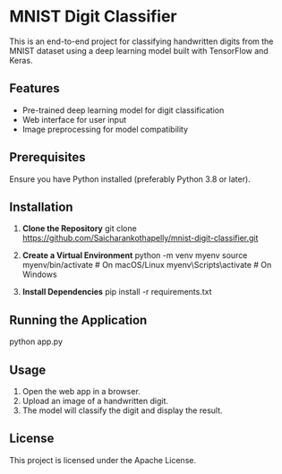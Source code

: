 # MNIST Digit Classifier

This is an end-to-end project for classifying handwritten digits from the MNIST dataset using a deep learning model built with TensorFlow and Keras.

## Features
- Pre-trained deep learning model for digit classification
- Web interface for user input
- Image preprocessing for model compatibility

## Prerequisites
Ensure you have Python installed (preferably Python 3.8 or later).

## Installation
1. **Clone the Repository**
   git clone https://github.com/Saicharankothapelly/mnist-digit-classifier.git
   

2. **Create a Virtual Environment**
   python -m venv myenv
   source myenv/bin/activate  # On macOS/Linux
   myenv\Scripts\activate     # On Windows

3. **Install Dependencies**
   pip install -r requirements.txt
   

## Running the Application
python app.py




## Usage
1. Open the web app in a browser.
2. Upload an image of a handwritten digit.
3. The model will classify the digit and display the result.



## License
This project is licensed under the Apache License.

